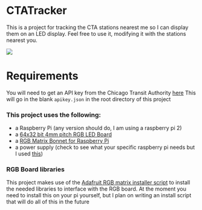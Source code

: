 # CTATracker
This is a project for tracking the CTA stations nearest me so I can display them on an LED display. Feel free to use it, modifying it with the stations nearest you.

![](https://github.com/ColeHoff7/CTATracker/blob/main/traintracker.gif)

# Requirements
You will need to get an API key from the Chicago Transit Authority [here](https://www.transitchicago.com/developers/traintrackerapply/) This will go in the blank `apikey.json` in the root directory of this project

### This project uses the following:
 - a Raspberry Pi (any version should do, I am using a raspberry pi 2)
 - a [64x32 bit 4mm pitch RGB LED Board](https://www.adafruit.com/product/3826)
 - a [RGB Matrix Bonnet for Raspberry Pi](https://www.adafruit.com/product/3211)
 - a power supply (check to see what your specific raspberry pi needs but I used [this](https://www.amazon.com/Facmogu-Switching-Transformer-Compatible-5-5x2-1mm/dp/B087LY41PV?crid=19AK1JBA30YN2&dib=eyJ2IjoiMSJ9.k2G2uL_Nwdin6cBMXFiRHFfziB0oU0vrMPj1Q_pZ2pfRGVnOv8hc6YNZJxjnKBE0RmkRQ4FYSApO8e1Eg2yD1ChYpOT78dSguhfpgRAoH-4eaEt-0wTxkj5s6LkBvWwqnmWN4yDJjhy6av4h9TnDk77fMjsfgb982pYkgJU5TOron3Kj_nZsrkVLeiEG-n--oRv9sfrEV596dQwIwPK08PbAitWg77hOcm6wP2BmxVQ62CygR2fciwUyYW49_6AA7ryEA4BxbluylxvrANe_vI3God428GlOUed-LMPjbpFhIAveTKLPxogWdwHoJ0ZUd343iW1GKadZ5_gYQ03Yq_8vq2SDtKdM0oOZfKj_zoQ.KHoCuzDXpxuApVQljyr3qQzarNdP7TXmSCKbWUNfAa8&dib_tag=se&keywords=5V%2B4A%2B20W&qid=1736373892&s=electronics&sprefix=5v%2B4a%2B20w%2Celectronics%2C98&sr=1-2&th=1))

### RGB Board libraries
This project makes use of the [Adafruit RGB matrix installer script](https://github.com/adafruit/Raspberry-Pi-Installer-Scripts/blob/main/rgb-matrix.sh) to install the needed libraries to interface with the RGB board. At the moment you need to install this on your pi yourself, but I plan on writing an install script that will do all of this in the future

